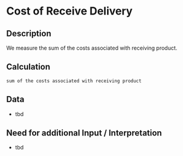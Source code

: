 # Cost of Receive Delivery

## Description
We measure the sum of the costs associated with receiving product.

## Calculation
`sum of the costs associated with receiving product`

## Data
* tbd

## Need for additional Input / Interpretation
* tbd
